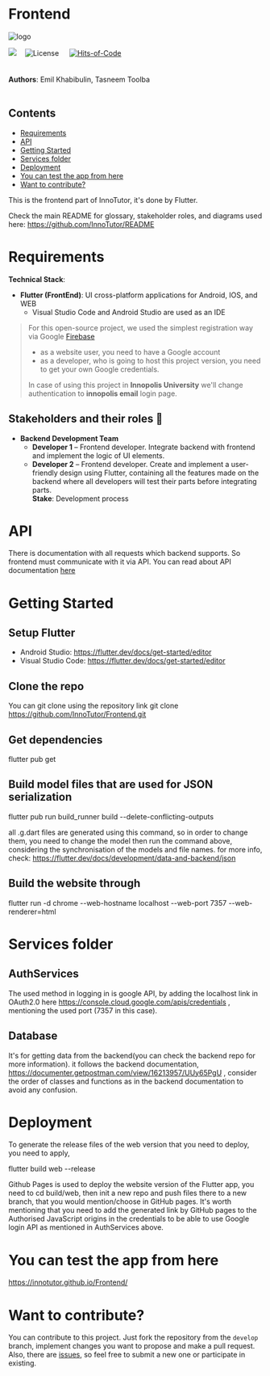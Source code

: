 # Frontend

![logo](https://user-images.githubusercontent.com/44948387/136674082-18921bd1-b4f5-40d3-81bf-f98028c159c6.png)   <br>

<img src="https://img.shields.io/github/stars/InnoTutor/Frontend?style=social">ᅠ ![License](https://img.shields.io/badge/license-MIT-green.svg)  ᅠ
 [![Hits-of-Code](https://hitsofcode.com/github/InnoTutor/Frontend?branch=main)](https://hitsofcode.com/github/InnoTutor/Frontend/view?branch=main)
<br><br><br>
**Authors**: Emil Khabibulin, Tasneem Toolba
<br><br>

## Contents
- [Requirements](#requirements)
- [API](#api)
- [Getting Started](#getting-started)
- [Services folder](#services-folder)
- [Deployment](#deployment)
- [You can test the app from here](#you-can-test-the-app-from-here)
- [Want to contribute?](#want-to-contribute)

This is the frontend part of InnoTutor, it's done by Flutter.

Check the main README for glossary, stakeholder roles, and diagrams used here: https://github.com/InnoTutor/README

# Requirements
**Technical Stack**: <br>
* **Flutter (FrontEnd)**: UI cross-platform applications for Android, IOS, and WEB
  * Visual Studio Code and Android Studio are used as an IDE
> For this open-source project, we used the simplest registration way via Google [Firebase](https://firebase.google.com)
> - as a website user, you need to have a Google account
> - as a developer, who is going to host this project version, you need to get your own Google credentials.
> 
> In case of using this project in **Innopolis University** we'll change authentication to **innopolis email** login page.

## Stakeholders and their roles 👤
* **Backend Development Team**
  * **Developer 1** – Frontend developer. Integrate backend with frontend and implement the logic of UI elements.
  * **Developer 2** – Frontend developer. Create and implement a user-friendly design using Flutter, containing all the features made on the backend where all developers will test their parts before integrating parts. <br>
 **Stake**: Development process

# API
There is documentation with all requests which backend supports. So frontend must communicate with it via API.
You can read about API documentation [here](https://documenter.getpostman.com/view/16213957/UUy65PgU)

# Getting Started
## Setup Flutter
- Android Studio: https://flutter.dev/docs/get-started/editor
- Visual Studio Code: https://flutter.dev/docs/get-started/editor

## Clone the repo
You can git clone using the repository link
git clone https://github.com/InnoTutor/Frontend.git

## Get dependencies 
flutter pub get

## Build model files that are used for JSON serialization
flutter pub run build_runner build --delete-conflicting-outputs

all .g.dart files are generated using this command, so in order to change them,
you need to change the model then run the command above, considering the synchronisation of the models and file names.
for more info, check: 
https://flutter.dev/docs/development/data-and-backend/json

## Build the website through
flutter run -d chrome --web-hostname localhost --web-port 7357 --web-renderer=html

# Services folder
 ## AuthServices
 The used method in logging in is google API, by adding the localhost link in OAuth2.0 here https://console.cloud.google.com/apis/credentials , mentioning the used port (7357 in this case).
 ## Database
 It's for getting data from the backend(you can check the backend repo for more information). 
 it follows the backend documentation, https://documenter.getpostman.com/view/16213957/UUy65PgU , 
 consider the order of classes and functions as in the backend documentation to avoid any confusion. 

# Deployment
To generate the release files of the web version that you need to deploy, you need to apply,

flutter build web --release

Github Pages is used to deploy the website version of the Flutter app, you need to cd build/web, then init a new repo and push files there to a new branch, that you would mention/choose in GitHub pages.
It's worth mentioning that you need to add the generated link by GitHub pages to the Authorised JavaScript origins in the credentials to be able to use Google login API as mentioned in AuthServices above.

# You can test the app from here
https://innotutor.github.io/Frontend/

# Want to contribute?
You can contribute to this project. Just fork the repository from the `develop` branch, implement changes you want to propose and make a pull request.
Also, there are [issues](https://github.com/InnoTutor/Frontend/issues), so feel free to submit a new one or participate in existing.
